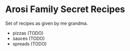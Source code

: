 # Arosi Family Secret Recipes

Set of recipes as given by me grandma.
 
 - pizzas (TODO)
 - sauces (TODO)
 - spreads (TODO)